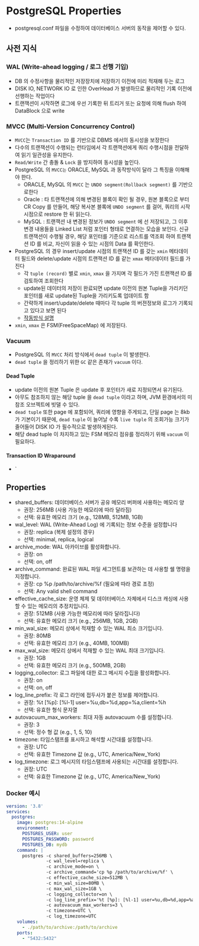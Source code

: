 # PostgreSQL Properties

- postgresql.conf 파일을 수정하여 데이터베이스 서버의 동작을 제어할 수 있다.

## 사전 지식
### WAL (Write-ahead logging / 로그 선행 기입)
- DB 의 수정사항을 물리적인 저장장치에 저장하기 이전에 미리 적재해 두는 로그
- DISK IO, NETWORK IO 로 인한 OverHead 가 발생하므로 물리적인 기록 이전에 선행하는 작업이다
- 트랜잭션이 시작하면 로그에 우선 기록한 뒤 트리거 또는 요청에 의해 flush 하여 DataBlock 으로 write

### MVCC (Multi-Version Concurrency Control)
- `MVCC`는 `Transaction ID` 를 기반으로 DBMS 에서의 동시성을 보장한다
- 다수의 트랜잭션이 수행되는 런타임에서 각 트랜잭션에게 쿼리 수행시점을 전달하여 읽기 일관성을 유지한다.
- `Read/Write` 간 충돌 & `Lock` 을 방지하여 동시성을 높인다.
- PostgreSQL 의 `MVCC는` ORACLE, MySQL 과 동작방식이 달라 그 특징을 이해해야 한다.
  - ORACLE, MySQL 의 `MVCC` 는 `UNDO segment(Rollback segment)` 를 기반으로한다
  - Oracle : 타 트랜잭션에 의해 변경된 블록이 확인 될 경우, 원본 블록으로 부터 CR Copy 를 만들어, 해당 복사본 블록에 `UNDO segment` 를 걸어, 쿼리의 시작시점으로 restore 한 뒤 읽는다.
  - MySQL : 트랜잭션 내 변경된 정보가 `UNDO segment` 에 선 저장되고, 그 이후 변경 내용들을 Linked List 처럼 포인터 형태로 연결하는 모습을 보인다. 신규 트랜잭션이 수행될 경우, 해당 포인터를 기준으로 리스트를 역조회 하여 트랜잭션 ID 를 비교, 자신이 읽을 수 있는 시점의 Data 를 확인한다.
- PostgreSQL 의 경우 insert/update 시점의 트랜잭션 ID 를 갖는 `xmin` 메타데이터 필드와 delete/update 시점의  트랜잭션 ID 를 같는 `xmax` 메타데이터 필드를 가진다
  - 각 `tuple (record)` 별로 `xmin`, `xmax` 을 가지며 각 필드가 가진 트랜잭션 ID 를 검토하여 조회한다
  - update된 데이터의 저장이 완료되면 update 이전의 원본 Tuple을 가리키던 포인터를 새로 update된 Tuple을 가리키도록 업데이트 함
  - 간략하게 insert/update/delete 때마다 각 tuple 의 버젼정보와 로그가 기록되고 있다고 보면 된다
  - [작동방식 설명](https://techblog.woowahan.com/9478/)
- `xmin`, `xmax` 은 FSM(FreeSpaceMap) 에 저장된다.

### Vacuum
- PostgreSQL 의 `MVCC` 처리 방식에서 `dead tuple` 이 발생한다.
- `dead tuple` 을 정리하기 위한 `GC` 같은 존재가 `vacuum` 이다.
#### Dead Tuple
- update 이전의 원본 Tuple 은 update 후 포인터가 새로 지정되면서 유기된다.
- 아무도 참조하지 않는 해당 tuple 을 `dead tuple` 이라고 하며, JVM 환경에서의 미 참조 오브젝트에 빗댈 수 있다.
- `dead tuple` 또한 page 에 포함되어, 쿼리에 영향을 주게되고, 단일 page 는 8kb 가 기본이기 때문에, `dead tuple` 이 늘어날 수록 `live tuple` 의 조회가능 크기가 줄어들어 DISK IO 가 필수적으로 발생하게된다.
- 해당 dead tuple 이 차지하고 있는 FSM 메모리 점유를 정리하기 위해 `vacuum` 이 필요하다.

#### Transaction ID Wraparound
- `


## Properties
- shared_buffers: 데이터베이스 서버가 공유 메모리 버퍼에 사용하는 메모리 양
  - 권장: 256MB (사용 가능한 메모리에 따라 달라짐)
  - 선택: 유효한 메모리 크기 (e.g., 128MB, 512MB, 1GB)
- wal_level: WAL (Write-Ahead Log) 에 기록되는 정보 수준을 설정합니다   
  - 권장: replica (복제 설정의 경우)
  - 선택: minimal, replica, logical
- archive_mode: WAL 아카이브를 활성화합니다.
  - 권장: on
  - 선택: on, off
- archive_command: 완료된 WAL 파일 세그먼트를 보관하는 데 사용할 쉘 명령을 지정합니다.  
  - 권장: cp %p /path/to/archive/%f (필요에 따라 경로 조정)
  - 선택: Any valid shell command
- effective_cache_size: 운영 체제 및 데이터베이스 자체에서 디스크 캐싱에 사용할 수 있는 메모리의 추정치입니다.
  - 권장: 512MB (사용 가능한 메모리에 따라 달라집니다)
  - 선택: 유효한 메모리 크기 (e.g., 256MB, 1GB, 2GB)
- min_wal_size: 메모리 상에서 적재할 수 있는 WAL 최소 크기입니다.
  - 권장: 80MB
  - 선택: 유효한 메모리 크기 (e.g., 40MB, 100MB)
- max_wal_size: 메모리 상에서 적재할 수 있는 WAL 최대 크기입니다.
  - 권장: 1GB
  - 선택: 유효한 메모리 크기 (e.g., 500MB, 2GB)
- logging_collector: 로그 파일에 대한 로그 메시지 수집을 활성화합니다.
  - 권장: on
  - 선택: on, off
- log_line_prefix: 각 로그 라인에 접두사가 붙은 정보를 제어합니다.  
  - 권장: %t [%p]: [%l-1] user=%u,db=%d,app=%a,client=%h
  - 선택: 유효한 형식 문자열
- autovacuum_max_workers: 최대 자동 autovacuum 수를 설정합니다.
  - 권장: 3
  - 선택: 정수 형 값 (e.g., 1, 5, 10)
- timezone: 타임스탬프를 표시하고 해석할 시간대를 설정합니다.
  - 권장: UTC
  - 선택: 유효한 Timezone 값 (e.g., UTC, America/New_York)
- log_timezone: 로그 메시지의 타임스탬프에 사용되는 시간대를 설정합니다.
  - 권장: UTC
  - 선택: 유효한 Timezone 값 (e.g., UTC, America/New_York)


### Docker 예시
```YAML
version: '3.8'
services:
  postgres:
    image: postgres:14-alpine
    environment:
      POSTGRES_USER: user
      POSTGRES_PASSWORD: password
      POSTGRES_DB: mydb
    command: |
      postgres -c shared_buffers=256MB \
               -c wal_level=replica \
               -c archive_mode=on \
               -c archive_command='cp %p /path/to/archive/%f' \
               -c effective_cache_size=512MB \
               -c min_wal_size=80MB \
               -c max_wal_size=1GB \
               -c logging_collector=on \
               -c log_line_prefix='%t [%p]: [%l-1] user=%u,db=%d,app=%a,client=%h' \
               -c autovacuum_max_workers=3 \
               -c timezone=UTC \
               -c log_timezone=UTC
    volumes:
      - ./path/to/archive:/path/to/archive
    ports:
      - "5432:5432"
```
